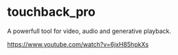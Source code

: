 # touchback_pro
A powerfull tool for video, audio and generative playback.

https://www.youtube.com/watch?v=6jxH85hpkXs
